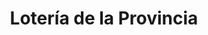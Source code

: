 ---
title: "Lotería de la Provincia"
url: /martinez/loteria-de-la-provincia-hipolito-yrigoyen/
shop: Lotterie
---